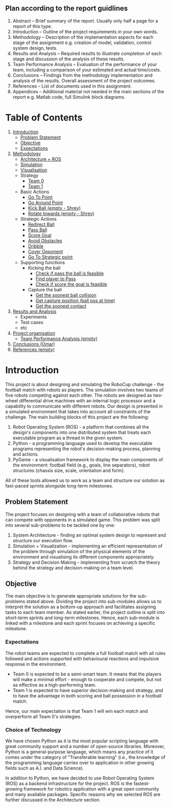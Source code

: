 ## Plan according to the report guidlines

1. Abstract – Brief summary of the report. Usually only half a page for a report of this type.
2. Introduction – Outline of the project requirements in your own words.
3. Methodology – Description of the implementation aspects for each stage of the
   assignment e.g. creation of model, validation, control system design, tests.
4. Results and Analysis – Required results to illustrate completion of each stage and
   discussion of the analysis of these results.
5. Team Performance Analysis – Evaluation of the performance of your team, including a
   comparison of your estimated and actual time/costs.
6. Conclusions – Findings from the methodology implementation and analysis of the
   results. Overall assessment of the project outcomes.
7. References – List of documents used in this assignment.
8. Appendices – Additional material not needed in the main sections of the report e.g.
   Matlab code, full Simulink block diagrams.

# Table of Contents

1. [Introduction](#introduction)
   - [Problem Statement](#problemstatement)
   - [Objective](#objective)
   - [Expectations](#excpectations)
2. [Methodology](#methodology)
   - [Architecture + ROS](docs/Ros_Methodology/Architecture.md)
   - [Simulation](docs/Ros_Methodology/Simulation.md)
   - [Visualisation](docs/Ros_Methodology/Visualisation.md)
   - Strategy
     - [Team 0](docs/Strategy/Strategy_Team_0.md)
     - [Team 1](docs/Strategy/Strategy_Team_1.md)
   - Basic Actions
     - [Go To Point](docs/Basic_Actions/Go_To_Point.md)
     - [Go Around Point](docs/Basic_Actions/Go_Around_Point.md)
     - [Kick Ball (empty - Shrey)](docs/Basic_Actions/Kick_Ball.md)
     - [Rotate towards (empty - Shrey)]()
   - Strategic Actions
     - [Redirect Ball](docs/Strategic_Actions/Redirect_Ball.md)
     - [Pass Ball](docs/Strategic_Actions/Pass_Ball.md)
     - [Score Goal](docs/Strategic_Actions/Score_Goal.md)
     - [Avoid Obstacles](docs/Strategic_Actions/Avoid_Obstacle.md)
     - [Dribble](docs/Strategic_Actions/Dribble.md)
     - [Cover Opponent](docs/Strategic_Actions/Cover_Opponent.md)
     - [Go To Strategic point](docs/Strategic_Actions/Go_To_Strategic_point.md)
   - Supporting functions
     - Kicking the ball
       - [Check if pass the ball is feasible](docs/Supporting_functions/Kick_Ball/Ball_Pass.md)
       - [Find player to Pass ](docs/Supporting_functions/Kick_Ball/Player_Pass.md)
       - [Check if score the goal is feasible](docs/Supporting_functions/Kick_Ball/Goal_Pass.md)
     - Capture the ball
       - [Get the soonest ball collision](docs/Supporting_functions/Capture_Ball/Soonest_Ball.md)
       - [Get capture position (ball pos at time)](docs/Supporting_functions/Capture_Ball/Capture_Position.md)
       - [Get the soonest contact](docs/Supporting_functions/Capture_Ball/Soonest_Contact.md)
3. [Results and Analysis](docs/Result_Analysis.md)
   - Experiments
   - Test cases
   - etc
4. [Project organisation](docs/Organisation/Project_Organisation.md)
   - [Team Performance Analysis (empty)](docs/Organisation/Team_Performance.md)
5. [Conclusions (Omar)](docs/Conclusions.md)
6. [References (empty)](docs/References.md)

# Introduction <a name="introduction"></a>

This project is about designing and simulating the RoboCup challenge - the football match with robots as players. 
The simulation involves two teams of five robots competing against each other. 
The robots are designed as two-wheel differential drive machines with an internal logic processor and a capability to communicate with different robots. 
Our design is presented in a simulated environment that takes into account all constraints of the challenge. 
The main building blocks of this project are the following:
1.	Robot Operating System (ROS) - a platform that combines all the design's components into one distributed system that treats each executable program as a thread in the given system.
2.	Python - a programming language used to develop the executable programs representing the robot's decision-making process, planning and actions.
3.	PyGame - a visualisation framework to display the main components of the environment: football field (e.g., goals, line separators), robot structures (chassis size, scale, orientation and form).

All of these tools allowed us to work as a team and structure our solution as fast-paced sprints alongside long-term milestones.

## Problem Statement <a name="problemstatement"></a>

The project focuses on designing with a team of collaborative robots that can compete with opponents in a simulated game. This problem was split into several sub-problems to be tackled one by one:
1.	System Architecture - finding an optimal system design to represent and structure our execution flow.
2.	Simulation + Visualization - implementing an efficient representation of the problem through simulation of the physical elements of the environment and visualising its different components appropriately.
3.	Strategy and Decision Making - implementing from scratch the theory behind the strategy and decision-making on a team level.


## Objective <a name="objective"></a>
The main objective is to generate appropriate solutions for the sub-problems stated above. Dividing the project into sub-modules allows us to interpret the solution as a bottom-up approach and facilitates assigning tasks to each team member. As stated earlier, the project outline is split into short-term sprints and long-term milestones. Hence, each sub-module is linked with a milestone and each sprint focuses on achieving a specific milestone.


### Expectations <a name = "expectations"></a>

The robot teams are expected to complete a full football match with all rules followed and actions supported with behavioural reactions and impulsive response in the environment.
   - Team 0 is expected to be a semi-smart team. It means that the players will make a minimal effort - enough to cooperate and compete, but not as effective as a high-performing team.
   - Team 1 is expected to have superior decision-making and strategy, and to have the advantage in both scoring and ball possession in a football match.

Hence, our main expectation is that Team 1 will win each match and overperform all Team 0's strategies.


### Choice of Technology

We have chosen Python as it is the most popular scripting language with great community support and a number of open-source libraries. Moreover, Python is a general-purpose language, which means any practice of it comes under the category of "Transferable learning" (i.e., the knowledge of the programming language carries over to application in other growing fields such as A.I. and Data Science).

In addition to Python, we have decided to use Robot Operating System (ROS) as a backend infrastructure for the project. ROS is the fastest-growing framework for robotics application with a great open community and many available packages. Specific reasons why we selected ROS are further discussed in the Architecture section.


